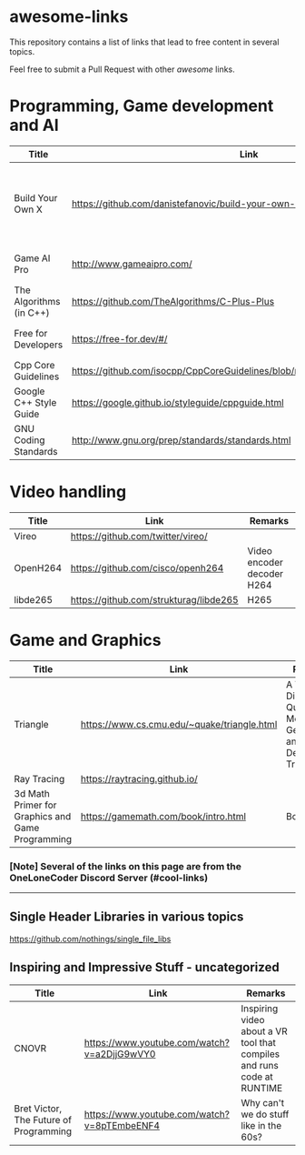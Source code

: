 # awesome-links
This repository contains a list of links that lead to free content in several topics.

Feel free to submit a Pull Request with other *awesome* links.
# Programming, Game development and AI

Title | Link | Remarks
------|------|--------
Build Your Own X | https://github.com/danistefanovic/build-your-own-x | Catalog of links to several Build-Your-Own-whatever 
Game AI Pro | http://www.gameaipro.com/ | Books about game ai
The Algorithms (in C++)| https://github.com/TheAlgorithms/C-Plus-Plus | Several algorithms
Free for Developers | https://free-for.dev/#/ | Free stuff for developers
Cpp Core Guidelines | https://github.com/isocpp/CppCoreGuidelines/blob/master/CppCoreGuidelines.md | 
Google C++ Style Guide | https://google.github.io/styleguide/cppguide.html | Google
GNU Coding Standards | http://www.gnu.org/prep/standards/standards.html | GNU

# Video handling
Title | Link | Remarks
------|------|--------
Vireo | https://github.com/twitter/vireo/ |
OpenH264 | https://github.com/cisco/openh264 | Video encoder decoder H264
libde265 | https://github.com/strukturag/libde265 | H265

# Game and Graphics
Title | Link | Remarks
------|------|--------
Triangle | https://www.cs.cmu.edu/~quake/triangle.html | A Two-Dimensional Quality Mesh Generator and Delaunay Triangulator
Ray Tracing | https://raytracing.github.io/ |
3d Math Primer for Graphics and Game Programming | https://gamemath.com/book/intro.html | Book

### [Note] Several of the links on this page are from the OneLoneCoder Discord Server (#cool-links)

---------------------------------------
## Single Header Libraries in various topics
https://github.com/nothings/single_file_libs

## Inspiring and Impressive Stuff - uncategorized
Title | Link | Remarks
------|------|--------
CNOVR | https://www.youtube.com/watch?v=a2DjjG9wVY0 | Inspiring video about a VR tool that compiles and runs code at RUNTIME
Bret Victor, The Future of Programming | https://www.youtube.com/watch?v=8pTEmbeENF4 | Why can't we do stuff like in the 60s? 

